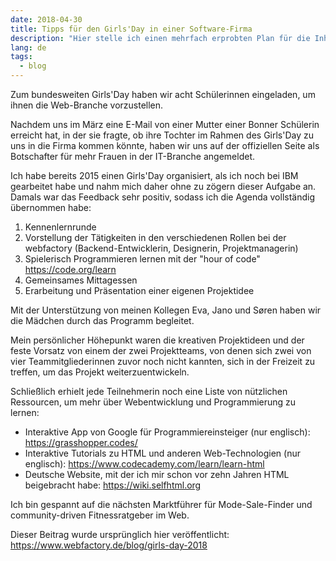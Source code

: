 ```yaml
---
date: 2018-04-30
title: Tipps für den Girls'Day in einer Software-Firma
description: "Hier stelle ich einen mehrfach erprobten Plan für die Inhalte eines Girls'Day in einer Software-Firma vor."
lang: de
tags:
  - blog
---
```


Zum bundesweiten Girls'Day haben wir acht Schülerinnen eingeladen, um ihnen die Web-Branche vorzustellen.

Nachdem uns im März eine E-Mail von einer Mutter einer Bonner Schülerin erreicht hat, in der sie fragte, ob ihre Tochter im Rahmen des Girls'Day zu uns in die Firma kommen könnte, haben wir uns auf der offiziellen Seite als Botschafter für mehr Frauen in der IT-Branche angemeldet.

Ich habe bereits 2015 einen Girls'Day organisiert, als ich noch bei IBM gearbeitet habe und nahm mich daher ohne zu zögern dieser Aufgabe an. Damals war das Feedback sehr positiv, sodass ich die Agenda vollständig übernommen habe:

1. Kennenlernrunde
2. Vorstellung der Tätigkeiten in den verschiedenen Rollen bei der webfactory (Backend-Entwicklerin, Designerin, Projektmanagerin)
3. Spielerisch Programmieren lernen mit der "hour of code" https://code.org/learn
4. Gemeinsames Mittagessen
5. Erarbeitung und Präsentation einer eigenen Projektidee

Mit der Unterstützung von meinen Kollegen Eva, Jano und Søren haben wir die Mädchen durch das Programm begleitet.

Mein persönlicher Höhepunkt waren die kreativen Projektideen und der feste Vorsatz von einem der zwei Projektteams, von denen sich zwei von vier Teammitgliederinnen zuvor noch nicht kannten, sich in der Freizeit zu treffen, um das Projekt weiterzuentwickeln.

Schließlich erhielt jede Teilnehmerin noch eine Liste von nützlichen Ressourcen, um mehr über Webentwicklung und Programmierung zu lernen:

- Interaktive App von Google für Programmiereinsteiger (nur englisch): https://grasshopper.codes/
- Interaktive Tutorials zu HTML und anderen Web-Technologien (nur englisch): https://www.codecademy.com/learn/learn-html
- Deutsche Website, mit der ich mir schon vor zehn Jahren HTML beigebracht habe: https://wiki.selfhtml.org

Ich bin gespannt auf die nächsten Marktführer für Mode-Sale-Finder und community-driven Fitnessratgeber im Web.

Dieser Beitrag wurde ursprünglich hier veröffentlicht: https://www.webfactory.de/blog/girls-day-2018